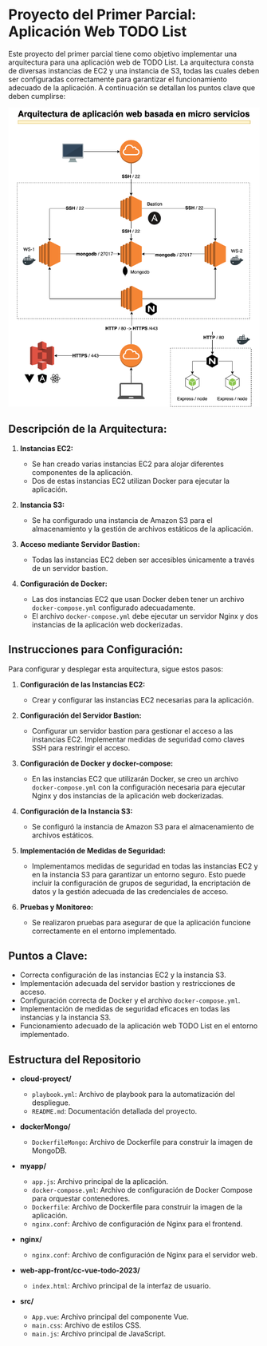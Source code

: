 
# Proyecto del Primer Parcial: Aplicación Web TODO List

Este proyecto del primer parcial tiene como objetivo implementar una arquitectura para una aplicación web de TODO List. La arquitectura consta de diversas instancias de EC2 y una instancia de S3, todas las cuales deben ser configuradas correctamente para garantizar el funcionamiento adecuado de la aplicación. A continuación se detallan los puntos clave que deben cumplirse:

![enter image description here](https://raw.githubusercontent.com/Juan-Angel-Cepeda/cloud-proyect/master/Images/Proyecto%20primer%20pacial%20cloud.png)

## Descripción de la Arquitectura:

1.  **Instancias EC2:**
    
    -   Se han creado varias instancias EC2 para alojar diferentes componentes de la aplicación.
    -   Dos de estas instancias EC2 utilizan Docker para ejecutar la aplicación. 
2.  **Instancia S3:**
    
    -   Se ha configurado una instancia de Amazon S3 para el almacenamiento y la gestión de archivos estáticos de la aplicación.
3.  **Acceso mediante Servidor Bastion:**
    
    -   Todas las instancias EC2 deben ser accesibles únicamente a través de un servidor bastion.
    
4.  **Configuración de Docker:**
    
    -   Las dos instancias EC2 que usan Docker deben tener un archivo `docker-compose.yml` configurado adecuadamente.
    -   El archivo `docker-compose.yml` debe ejecutar un servidor Nginx y dos instancias de la aplicación web dockerizadas.

## Instrucciones para Configuración:

Para configurar y desplegar esta arquitectura, sigue estos pasos:

1.  **Configuración de las Instancias EC2:**
    
    -   Crear y configurar las instancias EC2 necesarias para la aplicación. 
2.  **Configuración del Servidor Bastion:**
    
    -   Configurar un servidor bastion para gestionar el acceso a las instancias EC2. Implementar medidas de seguridad como claves SSH para restringir el acceso.
3.  **Configuración de Docker y docker-compose:**
    
    -   En las instancias EC2 que utilizarán Docker, se creo un archivo `docker-compose.yml` con la configuración necesaria para ejecutar Nginx y dos instancias de la aplicación web dockerizadas.
4.  **Configuración de la Instancia S3:**
    
    -   Se configuró la instancia de Amazon S3 para el almacenamiento de archivos estáticos. 
5.  **Implementación de Medidas de Seguridad:**
    
    -   Implementamos medidas de seguridad en todas las instancias EC2 y en la instancia S3 para garantizar un entorno seguro. Esto puede incluir la configuración de grupos de seguridad, la encriptación de datos y la gestión adecuada de las credenciales de acceso.
6.  **Pruebas y Monitoreo:**
    
    -   Se realizaron pruebas para asegurar de que la aplicación funcione correctamente en el entorno implementado.
   

## Puntos a Clave:

-   Correcta configuración de las instancias EC2 y la instancia S3.
-   Implementación adecuada del servidor bastion y restricciones de acceso.
-   Configuración correcta de Docker y el archivo `docker-compose.yml`.
-   Implementación de medidas de seguridad eficaces en todas las instancias y la instancia S3.
-   Funcionamiento adecuado de la aplicación web TODO List en el entorno implementado.

## Estructura del Repositorio

-   **cloud-proyect/**
    
    -   `playbook.yml`: Archivo de playbook para la automatización del despliegue.
    -   `README.md`: Documentación detallada del proyecto.
-   **dockerMongo/**
    
    -   `DockerfileMongo`: Archivo de Dockerfile para construir la imagen de MongoDB.
-   **myapp/**
    
    -   `app.js`: Archivo principal de la aplicación.
    -   `docker-compose.yml`: Archivo de configuración de Docker Compose para orquestar contenedores.
    -   `Dockerfile`: Archivo de Dockerfile para construir la imagen de la aplicación.
    -   `nginx.conf`: Archivo de configuración de Nginx para el frontend.
-   **nginx/**
    
    -   `nginx.conf`: Archivo de configuración de Nginx para el servidor web.
-   **web-app-front/cc-vue-todo-2023/**
    
    -   `index.html`: Archivo principal de la interfaz de usuario.
-   **src/**
    
    -   `App.vue`: Archivo principal del componente Vue.
    -   `main.css`: Archivo de estilos CSS.
    -   `main.js`: Archivo principal de JavaScript.